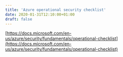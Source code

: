```yaml
---
title: 'Azure operational security checklist'
date: 2020-01-31T12:10:00+01:00
draft: false
---
```


[https://docs.microsoft.com/en-us/azure/security/fundamentals/operational-checklist](https://docs.microsoft.com/en-us/azure/security/fundamentals/operational-checklist)